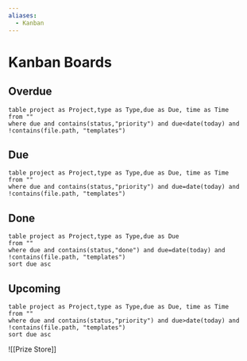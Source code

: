 ```yaml
---
aliases:
  - Kanban
---
```


# Kanban Boards

## Overdue
```dataview
table project as Project,type as Type,due as Due, time as Time
from ""
where due and contains(status,"priority") and due<date(today) and !contains(file.path, "templates")
```

## Due

```dataview
table project as Project,type as Type,due as Due, time as Time
from ""
where due and contains(status,"priority") and due=date(today) and !contains(file.path, "templates")
```

## Done

```dataview
table project as Project,type as Type,due as Due
from ""
where due and contains(status,"done") and due=date(today) and !contains(file.path, "templates")
sort due asc
```

## Upcoming

```dataview
table project as Project,type as Type,due as Due, time as Time
from ""
where due and contains(status,"priority") and due>date(today) and !contains(file.path, "templates")
sort due asc
```

<!--
## Backlog

```dataview
table project as Project,type as Type, tags as Tag
from "" 
where (contains(status,"idea") or contains(status,"backlog"))
      and !contains(file.path, "templates")
	  and type and type!=[[Note]]
sort file.mtime desc
```
-->

![[Prize Store]]